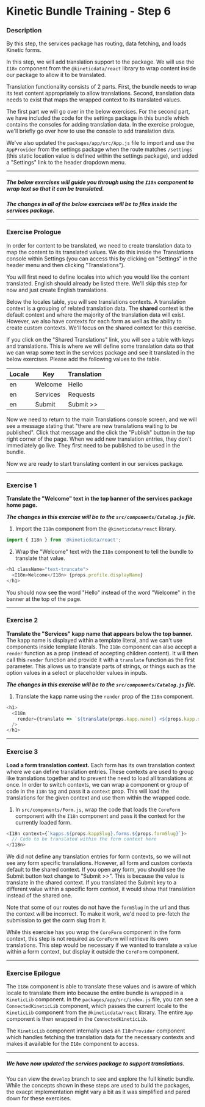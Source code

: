# Kinetic Bundle Training - Step 6

### Description

By this step, the services package has routing, data fetching, and loads Kinetic forms.

In this step, we will add translation support to the package. We will use the `I18n` component from the `@kineticdata/react` library to wrap content inside our package to allow it to be translated.

Translation functionality consists of 2 parts. First, the bundle needs to wrap its text content appropriately to allow translations. Second, translation data needs to exist that maps the wrapped context to its translated values.

The first part we will go over in the below exercises. For the second part, we have included the code for the settings package in this bundle which contains the consoles for adding translation data. In the exercise prologue, we'll briefly go over how to use the console to add translation data.

We've also updated the `packages/app/src/App.js` file to import and use the `AppProvider` from the settings package when the route matches `/settings` (this static location value is defined within the settings package), and added a "Settings" link to the header dropdown menu.

---

##### The below exercises will guide you through using the `I18n` component to wrap text so that it can be translated.

**_The changes in all of the below exercises will be to files inside the services package._**

---

### Exercise Prologue

In order for content to be translated, we need to create translation data to map the content to its translated values. We do this inside the Translations console within Settings (you can access this by clicking on "Settings" in the header menu and then clicking "Translations").

You will first need to define locales into which you would like the content translated. English should already be listed there. We'll skip this step for now and just create English translations.

Below the locales table, you will see translations contexts. A translation context is a grouping of related translation data. The **shared** context is the default context and where the majority of the translation data will exist. However, we also have contexts for each form as well as the ability to create custom contexts. We'll focus on the shared context for this exercise.

If you click on the "Shared Translations" link, you will see a table with keys and translations. This is where we will define some translation data so that we can wrap some text in the services package and see it translated in the below exercises. Please add the following values to the table.

| Locale | Key      | Translation |
| ------ | -------- | ----------- |
| en     | Welcome  | Hello       |
| en     | Services | Requests    |
| en     | Submit   | Submit >>   |

Now we need to return to the main Translations console screen, and we will see a message stating that "there are new translations waiting to be published". Click that message and the click the "Publish" button in the top right corner of the page. When we add new translation entries, they don't immediately go live. They first need to be published to be used in the bundle.

Now we are ready to start translating content in our services package.

---

### Exercise 1

**Translate the "Welcome" text in the top banner of the services package home page.**

**_The changes in this exercise will be to the `src/components/Catalog.js` file._**

1.  Import the `I18n` component from the `@kineticdata/react` library.

```javascript
import { I18n } from '@kineticdata/react';
```

2.  Wrap the "Welcome" text with the `I18n` component to tell the bundle to translate that value.

```javascript
<h1 className="text-truncate">
  <I18n>Welcome</I18n> {props.profile.displayName}
</h1>
```

You should now see the word "Hello" instead of the word "Welcome" in the banner at the top of the page.

---

### Exercise 2

**Translate the "Services" kapp name that appears below the top banner.** The kapp name is displayed within a template literal, and we can't use components inside template literals. The `I18n` component can also accept a `render` function as a prop (instead of accepting children content). It will then call this `render` function and provide it with a `translate` function as the first parameter. This allows us to translate parts of strings, or things such as the option values in a select or placeholder values in inputs.

**_The changes in this exercise will be to the `src/components/Catalog.js` file._**

1.  Translate the kapp name using the `render` prop of the `I18n` component.

```javascript
<h1>
  <I18n
    render={translate => `${translate(props.kapp.name)} <${props.kapp.slug}>`}
  />
</h1>
```

---

### Exercise 3

**Load a form translation context.** Each form has its own translation context where we can define translation entries. These contexts are used to group like translations together and to prevent the need to load all translations at once. In order to switch contexts, we can wrap a component or group of code in the `I18n` tag and pass it a `context` prop. This will load the translations for the given context and use them within the wrapped code.

1.  In `src/components/Form.js`, wrap the code that loads the `CoreForm` component with the `I18n` component and pass it the context for the currently loaded form.

```javascript
<I18n context={`kapps.${props.kappSlug}.forms.${props.formSlug}`}>
  // Code to be translated within the form context here
</I18n>
```

We did not define any translation entries for form contexts, so we will not see any form specific translations. However, all form and custom contexts default to the shared context. If you open any form, you should see the Submit button text change to "Submit >>". This is because the value is translate in the shared context. If you translated the Submit key to a different value within a specific form context, it would show that translation instead of the shared one.

Note that some of our routes do not have the `formSlug` in the url and thus the context will be incorrect. To make it work, we'd need to pre-fetch the submission to get the corm slug from it.

While this exercise has you wrap the `CoreForm` component in the form context, this step is not required as `CoreForm` will retrieve its own translations. This step would be necessary if we wanted to translate a value within a form context, but display it outside the `CoreForm` component.

---

### Exercise Epilogue

The `I18n` component is able to translate these values and is aware of which locale to translate them into because the entire bundle is wrapped in a `KineticLib` component. In the `packages/app/src/index.js` file, you can see a `ConnectedKineticLib` component, which passes the current locale to the `KineticLib` component from the `@kineticdata/react` library. The entire `App` component is then wrapped in the `ConnectedKineticLib`.

The `KineticLib` component internally uses an `I18nProvider` component which handles fetching the translation data for the necessary contexts and makes it available for the `I18n` component to access.

---

##### We have now updated the services package to support translations.

You can view the `develop` branch to see and explore the full kinetic bundle. While the concepts shown in these steps are used to build the packages, the exacpt implementation might vary a bit as it was simplified and pared down for these exercises.
